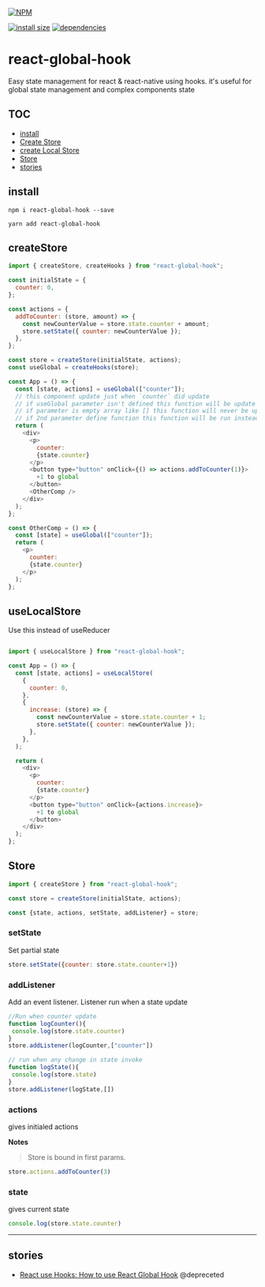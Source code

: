 [![NPM](https://nodei.co/npm/react-global-hook.png)](https://nodei.co/npm/react-global-hook/)

[![install size](https://packagephobia.now.sh/badge?p=react-global-hook)](https://packagephobia.now.sh/result?p=react-global-hook) [![dependencies](https://david-dm.org/hosseinmd/react-global-hook.svg)](https://david-dm.org/hosseinmd/react-global-hook.svg)

# react-global-hook

Easy state management for react & react-native using hooks.
it's useful for global state management and complex components state


## TOC

* [install](#install)
* [Create Store](#createStore)
* [create Local Store ](#useLocalStore)
* [Store](#Store)
* [stories](#stories)

## install

```npm
npm i react-global-hook --save
```

```npm
yarn add react-global-hook 
```


## createStore

```javascript
import { createStore, createHooks } from "react-global-hook";

const initialState = {
  counter: 0,
};

const actions = {
  addToCounter: (store, amount) => {
    const newCounterValue = store.state.counter + amount;
    store.setState({ counter: newCounterValue });
  },
};

const store = createStore(initialState, actions);
const useGlobal = createHooks(store);

const App = () => {
  const [state, actions] = useGlobal(["counter"]);
  // this component update just when `counter` did update
  // if useGlobal parameter isn't defined this function will be update at any change state
  // if parameter is empty array like [] this function will never be update
  // if 2nd parameter define function this function will be run instead update componentF
  return (
    <div>
      <p>
        counter:
        {state.counter}
      </p>
      <button type="button" onClick={() => actions.addToCounter(1)}>
        +1 to global
      </button>
      <OtherComp />
    </div>
  );
};

const OtherComp = () => {
  const [state] = useGlobal(["counter"]);
  return (
    <p>
      counter:
      {state.counter}
    </p>
  );
};

```

## useLocalStore
Use this instead of useReducer

```javascript

import { useLocalStore } from "react-global-hook";

const App = () => {
  const [state, actions] = useLocalStore(
    {
      counter: 0,
    },
    {
      increase: (store) => {
        const newCounterValue = store.state.counter + 1;
        store.setState({ counter: newCounterValue });
      },
    },
  );

  return (
    <div>
      <p>
        counter:
        {state.counter}
      </p>
      <button type="button" onClick={actions.increase}>
        +1 to global
      </button>
    </div>
  );
};

```

## Store

```javascript
import { createStore } from "react-global-hook";

const store = createStore(initialState, actions);

const {state, actions, setState, addListener} = store;

```
### setState
Set partial state
```js
store.setState({counter: store.state.counter+1})
```
### addListener
Add an event listener.
Listener run when a state update

```js example
//Run when counter update
function logCounter(){
 console.log(store.state.counter)
}
store.addListener(logCounter,["counter"])

// run when any change in state invoke
function logState(){
 console.log(store.state)
}
store.addListener(logState,[])
```

### actions
gives initialed actions 

**Notes**
> Store is bound in first params.

```js
store.actions.addToCounter(3)
```

### state 
gives current state
```js
console.log(store.state.counter)
```

---

## stories
- [React use Hooks: How to use React Global Hook](https://medium.com/@hosseinm.developer/manage-state-with-react-hooks-how-to-use-react-global-hook-785331e5f1f) @depreceted